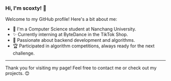 ### Hi, I'm scoxty! 👋

Welcome to my GitHub profile! Here's a bit about me:

- 🔭 I'm a Computer Science student at Nanchang University.
- ✨ Currently interning at ByteDance in the TikTok Shop.
- 🌱 Passionate about backend development and algorithms.
- 🏆 Participated in algorithm competitions, always ready for the next challenge.

---

Thank you for visiting my page! Feel free to contact me or check out my projects. 😊
